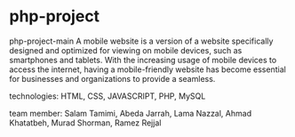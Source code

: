# php-project

php-project-main
A mobile website is a version of a website specifically designed and optimized for viewing on mobile devices, such as smartphones and tablets. With the increasing usage of mobile devices to access the internet, having a mobile-friendly website has become essential for businesses and organizations to provide a seamless.

technologies:
HTML,
CSS,
JAVASCRIPT,
PHP,
MySQL

team member:
Salam Tamimi,
Abeda Jarrah,
Lama Nazzal,
Ahmad Khatatbeh,
Murad Shorman,
Ramez Rejjal
